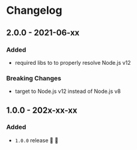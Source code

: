 # Changelog


## 2.0.0 - 2021-06-xx

### Added
- required libs to to properly resolve Node.js v12

### Breaking Changes
- target to Node.js v12 instead of Node.js v8


## 1.0.0 - 202x-xx-xx

### Added
- `1.0.0` release 🚀 🎉
